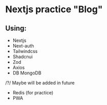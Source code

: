 # Nextjs practice "Blog"

## Using:
- Nextjs
- Next-auth
- Tailwindcss
- Shadcnui
- Zod
- Axios
- DB MongoDB

/?/ Maybe will be added in future
- Redis (for practice)
- PWA